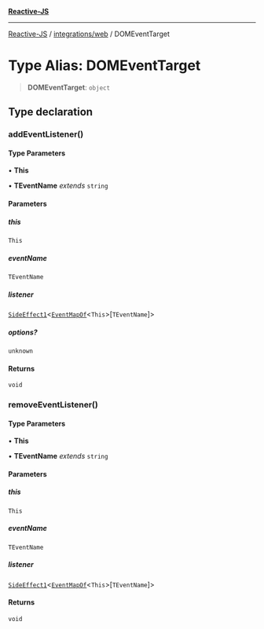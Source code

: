[**Reactive-JS**](../../../README.md)

***

[Reactive-JS](../../../README.md) / [integrations/web](../README.md) / DOMEventTarget

# Type Alias: DOMEventTarget

> **DOMEventTarget**: `object`

## Type declaration

### addEventListener()

#### Type Parameters

• **This**

• **TEventName** *extends* `string`

#### Parameters

##### this

`This`

##### eventName

`TEventName`

##### listener

[`SideEffect1`](../../../functions/type-aliases/SideEffect1.md)\<[`EventMapOf`](EventMapOf.md)\<`This`\>\[`TEventName`\]\>

##### options?

`unknown`

#### Returns

`void`

### removeEventListener()

#### Type Parameters

• **This**

• **TEventName** *extends* `string`

#### Parameters

##### this

`This`

##### eventName

`TEventName`

##### listener

[`SideEffect1`](../../../functions/type-aliases/SideEffect1.md)\<[`EventMapOf`](EventMapOf.md)\<`This`\>\[`TEventName`\]\>

#### Returns

`void`
